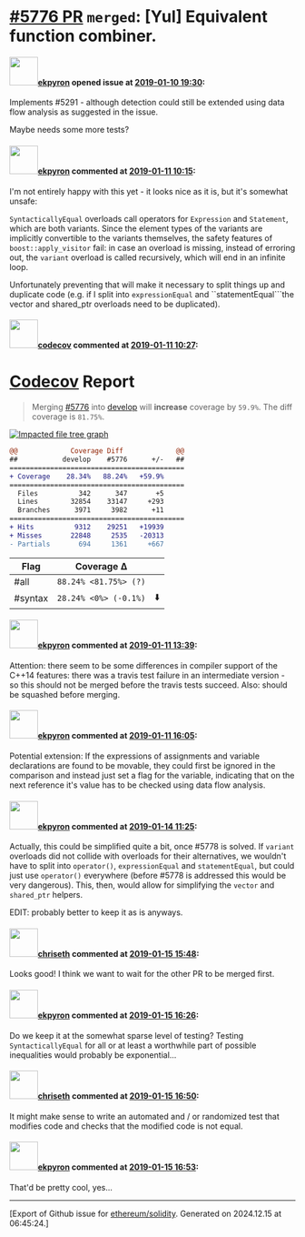 # [\#5776 PR](https://github.com/ethereum/solidity/pull/5776) `merged`: [Yul] Equivalent function combiner.

#### <img src="https://avatars.githubusercontent.com/u/1347491?v=4" width="50">[ekpyron](https://github.com/ekpyron) opened issue at [2019-01-10 19:30](https://github.com/ethereum/solidity/pull/5776):

Implements #5291 - although detection could still be extended using data flow analysis as suggested in the issue.

Maybe needs some more tests?

#### <img src="https://avatars.githubusercontent.com/u/1347491?v=4" width="50">[ekpyron](https://github.com/ekpyron) commented at [2019-01-11 10:15](https://github.com/ethereum/solidity/pull/5776#issuecomment-453466295):

I'm not entirely happy with this yet - it looks nice as it is, but it's somewhat unsafe:

``SyntacticallyEqual`` overloads call operators for ``Expression`` and ``Statement``, which are both variants. Since the element types of the variants are implicitly convertible to the variants themselves, the safety features of ``boost::apply_visitor`` fail: in case an overload is missing, instead of erroring out, the ``variant`` overload is called recursively, which will end in an infinite loop.

Unfortunately preventing that will make it necessary to split things up and duplicate code (e.g. if I split into ``expressionEqual`` and ``statementEqual```the vector and shared_ptr overloads need to be duplicated).

#### <img src="https://avatars.githubusercontent.com/in/254?v=4" width="50">[codecov](https://github.com/apps/codecov) commented at [2019-01-11 10:27](https://github.com/ethereum/solidity/pull/5776#issuecomment-453470580):

# [Codecov](https://codecov.io/gh/ethereum/solidity/pull/5776?src=pr&el=h1) Report
> Merging [#5776](https://codecov.io/gh/ethereum/solidity/pull/5776?src=pr&el=desc) into [develop](https://codecov.io/gh/ethereum/solidity/commit/6146c59a1aa4c082226a6051aa89a28446b0041d?src=pr&el=desc) will **increase** coverage by `59.9%`.
> The diff coverage is `81.75%`.

[![Impacted file tree graph](https://codecov.io/gh/ethereum/solidity/pull/5776/graphs/tree.svg?width=650&token=87PGzVEwU0&height=150&src=pr)](https://codecov.io/gh/ethereum/solidity/pull/5776?src=pr&el=tree)

```diff
@@             Coverage Diff             @@
##           develop    #5776      +/-   ##
===========================================
+ Coverage    28.34%   88.24%   +59.9%     
===========================================
  Files          342      347       +5     
  Lines        32854    33147     +293     
  Branches      3971     3982      +11     
===========================================
+ Hits          9312    29251   +19939     
+ Misses       22848     2535   -20313     
- Partials       694     1361     +667
```

| Flag | Coverage Δ | |
|---|---|---|
| #all | `88.24% <81.75%> (?)` | |
| #syntax | `28.24% <0%> (-0.1%)` | :arrow_down: |

#### <img src="https://avatars.githubusercontent.com/u/1347491?v=4" width="50">[ekpyron](https://github.com/ekpyron) commented at [2019-01-11 13:39](https://github.com/ethereum/solidity/pull/5776#issuecomment-453519417):

Attention: there seem to be some differences in compiler support of the C++14 features: there was a travis test failure in an intermediate version - so this should not be merged before the travis tests succeed.
Also: should be squashed before merging.

#### <img src="https://avatars.githubusercontent.com/u/1347491?v=4" width="50">[ekpyron](https://github.com/ekpyron) commented at [2019-01-11 16:05](https://github.com/ethereum/solidity/pull/5776#issuecomment-453566562):

Potential extension: If the expressions of assignments and variable declarations are found to be movable, they could first be ignored in the comparison and instead just set a flag for the variable, indicating that on the next reference it's value has to be checked using data flow analysis.

#### <img src="https://avatars.githubusercontent.com/u/1347491?v=4" width="50">[ekpyron](https://github.com/ekpyron) commented at [2019-01-14 11:25](https://github.com/ethereum/solidity/pull/5776#issuecomment-453973755):

Actually, this could be simplified quite a bit, once #5778 is solved. If ``variant`` overloads did not collide with overloads for their alternatives, we wouldn't have to split into ``operator()``, ``expressionEqual`` and ``statementEqual``, but could just use ``operator()`` everywhere (before #5778 is addressed this would be very dangerous). This, then, would allow for simplifying the ``vector`` and ``shared_ptr`` helpers.

EDIT: probably better to keep it as is anyways.

#### <img src="https://avatars.githubusercontent.com/u/9073706?v=4" width="50">[chriseth](https://github.com/chriseth) commented at [2019-01-15 15:48](https://github.com/ethereum/solidity/pull/5776#issuecomment-454440661):

Looks good! I think we want to wait for the other PR to be merged first.

#### <img src="https://avatars.githubusercontent.com/u/1347491?v=4" width="50">[ekpyron](https://github.com/ekpyron) commented at [2019-01-15 16:26](https://github.com/ethereum/solidity/pull/5776#issuecomment-454455501):

Do we keep it at the somewhat sparse level of testing? Testing ``SyntacticallyEqual`` for all or at least a worthwhile part of possible inequalities would probably be exponential...

#### <img src="https://avatars.githubusercontent.com/u/9073706?v=4" width="50">[chriseth](https://github.com/chriseth) commented at [2019-01-15 16:50](https://github.com/ethereum/solidity/pull/5776#issuecomment-454464405):

It might make sense to write an automated and / or randomized test that modifies code and checks that the modified code is not equal.

#### <img src="https://avatars.githubusercontent.com/u/1347491?v=4" width="50">[ekpyron](https://github.com/ekpyron) commented at [2019-01-15 16:53](https://github.com/ethereum/solidity/pull/5776#issuecomment-454465855):

That'd be pretty cool, yes...


-------------------------------------------------------------------------------



[Export of Github issue for [ethereum/solidity](https://github.com/ethereum/solidity). Generated on 2024.12.15 at 06:45:24.]
